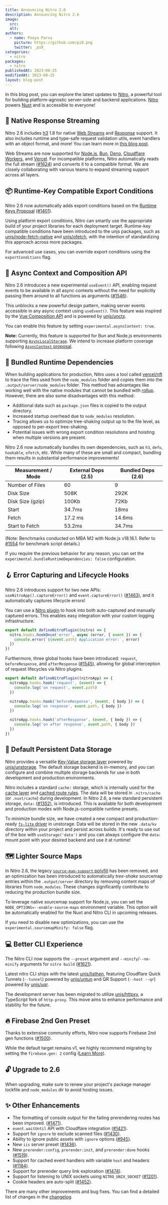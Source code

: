 ```yaml
---
title: Announcing Nitro 2.6
description: Announcing Nitro 2.6
image:
  src:
  alt:
authors:
  - name: Pooya Parsa
    picture: https://github.com/pi0.png
    twitter: _pi0_
categories:
  - nitro
packages:
  - nitro
publishedAt: 2023-08-25
modifiedAt: 2023-08-25
layout: blog-post
---
```


In this blog post, you can explore the latest updates to [Nitro](https://nitro.unjs.io), a powerful tool for building platform-agnostic server-side and backend applications. [Nitro](https://nitro.unjs.io) powers [Nuxt](https://nuxt.com) and is accessible to everyone!

## 🌊 Native Response Streaming

Nitro 2.6 includes [h3](https://h3.unjs.io) 1.8 for native [Web Streams](https://developer.mozilla.org/en-US/docs/Web/API/ReadableStream) and [Response](https://developer.mozilla.org/en-US/docs/Web/API/Response) support. It also includes runtime and type-safe request validation utils, event handlers with an object format, and more! You can learn more in [this blog post](https://unjs.io/blog/2023-08-15-h3-towards-the-edge-of-the-web).

Web Streams are now supported for [Node.js](https://nodejs.org/en), [Bun](https://bun.sh), [Deno](https://deno.com/), [Cloudflare Workers](https://workers.cloudflare.com/), and [Vercel](https://vercel.com). For incompatible platforms, Nitro automatically reads the full stream ([#1624](https://github.com/unjs/nitro/pull/1624)) and converts it to a compatible format. We are closely collaborating with various teams to expand streaming support across all layers.

## 📦 Runtime-Key Compatible Export Conditions

Nitro 2.6 now automatically adds export conditions based on the [Runtime Keys Proposal](https://runtime-keys.proposal.wintercg.org/) ([#1401](https://github.com/unjs/nitro/pull/1401)).

Using platform export conditions, Nitro can smartly use the appropriate build of your project libraries for each deployment target. Runtime-key compatible conditions have been introduced to the unjs packages, such as [unjs/node-fetch-native](https://node-fetch-native.unjs.io) and [unjs/ofetch](https://ofetch.unjs.io), with the intention of standardizing this approach across more packages.

For advanced use cases, you can override export conditions using the `exportConditions` flag.

## 🧩 Async Context and Composition API

Nitro 2.6 introduces a new experimental `useEvent()` API, enabling request events to be available in all async contexts without the need for explicitly passing them around to all functions as arguments ([#1546](https://github.com/unjs/nitro/pull/1546)).

This unblocks a new powerful design pattern, making server events accessible in any async context using `useEvent()`. This feature was inspired by the [Vue Composition API](https://vuejs.org/guide/extras/composition-api-faq.html) and is powered by [unjs/unctx](https://unctx.unjs.io).

You can enable this feature by setting `experimental.asyncContext: true`.

**Note:** Currently, this feature is supported for Bun and Node.js environments supporting [`AsyncLocalStorage`](https://nodejs.org/api/async_context.html#class-asynclocalstorage). We intend to increase platform coverage following [`AsyncContext` proposal](https://github.com/tc39/proposal-async-context).

## 🚀 Bundled Runtime Dependencies

When building applications for production, Nitro uses a tool called [vercel/nft](https://github.com/vercel/nft) to trace the files used from the `node_modules` folder and copies them into the `.output/server/node_modules` folder. This method has advantages like working well with the native modules that cannot be bundled with [rollup](https://rollupjs.org/). However, there are also some disadvantages with this method:

- Additional data such as `package.json` files is copied to the output directory.
- Increased startup overhead due to `node_modules` resolution.
- Tracing allows us to optimize tree-shaking output up to the file level, as opposed to per-export tree-shaking.
- Potential issues with wrong export condition resolutions and hoisting when multiple versions are present.

Nitro 2.6 now automatically bundles its own dependencies, such as `h3`, `defu`, `hookable`, `ofetch`, etc. While many of these are small and compact, bundling them results in substantial performance improvements!

Measurement / Mode     | External Deps (2.5) | Bundled Deps (2.6)
----------------|---------------|------------------
Number of Files | 60           | 9
Disk Size | 508K | 292K
Disk Size (gzip) | 100Kb | 72Kb
Start | 34.7ms | 18ms
Fetch | 17.2 ms | 14.6ms
Start to Fetch | 53.2ms | 34.7ms

(Note: Benchmarks conducted on MBA M2 with Node.js v18.16.1. Refer to [#1554](https://github.com/unjs/nitro/pull/1554) for benchmark script details.)

If you require the previous behavior for any reason, you can set the `experimental.bundleRuntimeDependencies: false` configuration.

## 🪝 Error Capturing and Lifecycle Hooks

Nitro 2.6 introduces support for two new APIs: `useNitroApp().captureError()` and `event.captureError()` ([#1463](https://github.com/unjs/nitro/pull/1463)), and it automatically captures lifecycle errors!

You can use a [Nitro plugin](https://nitro.unjs.io/guide/plugins) to hook into both auto-captured and manually captured errors. This enables easy integration with your custom logging infrastructure.

```ts
export default defineNitroPlugin((nitro) => {
  nitro.hooks.hookOnce('error', async (error, { event }) => {
    console.error(`${event.path} Application error:`, error)
  })
})
```

Furthermore, three global hooks have been introduced: `request`, `beforeResponse`, and `afterResponse` ([#1545](https://github.com/unjs/nitro/pull/1545)), allowing for global interception of request lifecycles via Nitro plugins.

```ts
export default defineNitroPlugin((nitroApp) => {
  nitroApp.hooks.hook('request', (event) => {
    console.log('on request', event.path)
  })

  nitroApp.hooks.hook('beforeResponse', (event, { body }) => {
    console.log('on response', event.path, { body })
  })

  nitroApp.hooks.hook('afterResponse', (event, { body }) => {
    console.log('on after response', event.path, { body })
  })
})
```

## 💾 Default Persistent Data Storage

Nitro provides a versatile [Key-Value storage layer](https://nitro.unjs.io/guide/storage) powered by [unjs/unstorage](https://unstorage.unjs.io). The default storage backend is in-memory, and you can configure and combine multiple storage backends for use in both development and production environments.

Nitro includes a standard `cache:` storage, which is internally used for the [cache layer](https://nitro.unjs.io/guide/cache) and [cached route rules](https://nitro.unjs.io/guide/routing#route-rules). The data will be stored in `.nitro/cache` (or `.nuxt/cache`) during development. In Nitro 2.6, a new standard persistent storage, `data:` ([#1352](https://github.com/unjs/nitro/pull/1352)), is introduced. This is available for both development and production modes with Node.js-compatible runtime presets.

 To minimize bundle size, we have created a new compact and production-ready [`fs-lite` driver](https://unstorage.unjs.io/drivers/fs#nodejs-filesystem-lite) in unstorage. Data will be stored in the new `.data/kv` directory within your project and persist across builds. It's ready to use out of the box with `useStorage('data')` and you can always configure the `data:` mount point with your desired backend and use it at runtime!

## 🗺️ Lighter Source Maps

In Nitro 2.6, the legacy [`source-map-support` polyfill](https://www.npmjs.com/package/source-map-support) has been removed, and an optimization has been introduced to automatically _tree-shake_ sourcemap entries within the `.output/server` directory by removing content maps of libraries from `node_modules`. These changes significantly contribute to reducing the production bundle size.

To leverage native sourcemap support for Node.js, you can set the `NODE_OPTIONS=--enable-source-maps` environment variable. This option will be automatically enabled for the Nuxt and Nitro CLI in upcoming releases.

If you need to disable new optimizations, you can use the `experimental.sourcemapMinify: false` flag.

## 💻 Better CLI Experience

The Nitro CLI now supports the `--preset` argument and `--minify`/`--no-minify` arguments for `nitro build` ([#1621](https://github.com/unjs/nitro/pull/1621)).

Latest nitro CLI ships with the latest [unjs/listhen](https://listhen.unjs.io), featuring Cloudflare Quick Tunnels (`--tunnel`) powered by [unjs/untun](https://untun.unjs.io) and QR Support (`--host --qr`) powered by [unjs/uqr](https://uqr.unjs.io).

The development server has been migrated to utilize [unjs/httpxy](https://httpxy.unjs.io), a TypeScript fork of `http-proxy`. This move aims to enhance performance and stability for the future.

## 🔥 Firebase 2nd Gen Preset

Thanks to extensive community efforts, Nitro now supports Firebase 2nd gen functions ([#1500](https://github.com/unjs/nitro/pull/1500)).

While the default target remains v1, we highly recommend migrating by setting the `firebase.gen: 2` config ([Learn More](https://nitro.unjs.io/deploy/providers/firebase#using-2nd-generation-firebase-functions)).

## 🔓 Upgrade to 2.6

When upgrading, make sure to renew your project's package manager lockfile and `node_modules` dir to avoid hosting issues.

## ✨ Other Enhancements

- The formatting of console output for the failing prerendering routes has been improved. ([#1471](https://github.com/unjs/nitro/pull/1471)).
- `event.waitUntil` API with Cloudflare integration ([#1421](https://github.com/unjs/nitro/pull/1421)).
- Support for `ignore` to exclude scanned files ([#1430](https://github.com/unjs/nitro/pull/1430)).
- Ability to ignore public assets with `ignore` options ([#945](https://github.com/unjs/nitro/pull/945)).
- New `iis` server preset ([#1436](https://github.com/unjs/nitro/pull/1436)).
- New `prerender:config`, `prerender:init`, and `prerender:done` hooks ([#1519](https://github.com/unjs/nitro/pull/1519)).
- Support for cached event handlers with variable `host` and headers ([#1184](https://github.com/unjs/nitro/pull/1184)).
- Support for prerender query link exploration ([#1474](https://github.com/unjs/nitro/pull/1474)).
- Support for listening to UNIX sockets using `NITRO_UNIX_SOCKET` ([#1201](https://github.com/unjs/nitro/pull/1201)).
- Cookie headers are auto-split ([#1452](https://github.com/unjs/nitro/pull/1452)).

There are many other improvements and bug fixes. You can find a detailed list of changes in the [changelog](https://github.com/unjs/nitro/releases/tag/v2.6.0).

